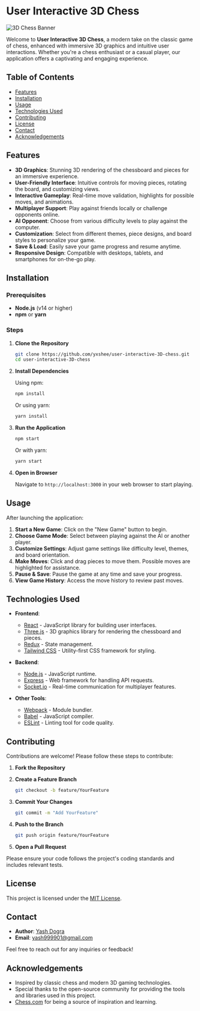 
# User Interactive 3D Chess

![3D Chess Banner](https://media.giphy.com/media/v1.Y2lkPTc5MGI3NjExcTRzNzBsMzE5a3g3aDg1ZXc4ZGVqcm5iazlscDU2c3k4ZDZ0bTN6byZlcD12MV9zdGlja2Vyc19zZWFyY2gmY3Q9cw/UuGS3TTbKRnCu80TM8/giphy.gif)

Welcome to **User Interactive 3D Chess**, a modern take on the classic game of chess, enhanced with immersive 3D graphics and intuitive user interactions. Whether you're a chess enthusiast or a casual player, our application offers a captivating and engaging experience.

## Table of Contents

- [Features](#features)
- [Installation](#installation)
- [Usage](#usage)
- [Technologies Used](#technologies-used)
- [Contributing](#contributing)
- [License](#license)
- [Contact](#contact)
- [Acknowledgements](#acknowledgements)

## Features

- **3D Graphics**: Stunning 3D rendering of the chessboard and pieces for an immersive experience.
- **User-Friendly Interface**: Intuitive controls for moving pieces, rotating the board, and customizing views.
- **Interactive Gameplay**: Real-time move validation, highlights for possible moves, and animations.
- **Multiplayer Support**: Play against friends locally or challenge opponents online.
- **AI Opponent**: Choose from various difficulty levels to play against the computer.
- **Customization**: Select from different themes, piece designs, and board styles to personalize your game.
- **Save & Load**: Easily save your game progress and resume anytime.
- **Responsive Design**: Compatible with desktops, tablets, and smartphones for on-the-go play.



## Installation

### Prerequisites

- **Node.js** (v14 or higher)
- **npm** or **yarn**

### Steps

1. **Clone the Repository**

   ```bash
   git clone https://github.com/yxshee/user-interactive-3D-chess.git
   cd user-interactive-3D-chess
   ```

2. **Install Dependencies**

   Using npm:

   ```bash
   npm install
   ```

   Or using yarn:

   ```bash
   yarn install
   ```

3. **Run the Application**

   ```bash
   npm start
   ```

   Or with yarn:

   ```bash
   yarn start
   ```

4. **Open in Browser**

   Navigate to `http://localhost:3000` in your web browser to start playing.

## Usage

After launching the application:

1. **Start a New Game**: Click on the "New Game" button to begin.
2. **Choose Game Mode**: Select between playing against the AI or another player.
3. **Customize Settings**: Adjust game settings like difficulty level, themes, and board orientation.
4. **Make Moves**: Click and drag pieces to move them. Possible moves are highlighted for assistance.
5. **Pause & Save**: Pause the game at any time and save your progress.
6. **View Game History**: Access the move history to review past moves.

## Technologies Used

- **Frontend**:
  - [React](https://reactjs.org/) - JavaScript library for building user interfaces.
  - [Three.js](https://threejs.org/) - 3D graphics library for rendering the chessboard and pieces.
  - [Redux](https://redux.js.org/) - State management.
  - [Tailwind CSS](https://tailwindcss.com/) - Utility-first CSS framework for styling.

- **Backend**:
  - [Node.js](https://nodejs.org/) - JavaScript runtime.
  - [Express](https://expressjs.com/) - Web framework for handling API requests.
  - [Socket.io](https://socket.io/) - Real-time communication for multiplayer features.

- **Other Tools**:
  - [Webpack](https://webpack.js.org/) - Module bundler.
  - [Babel](https://babeljs.io/) - JavaScript compiler.
  - [ESLint](https://eslint.org/) - Linting tool for code quality.

## Contributing

Contributions are welcome! Please follow these steps to contribute:

1. **Fork the Repository**

2. **Create a Feature Branch**

   ```bash
   git checkout -b feature/YourFeature
   ```

3. **Commit Your Changes**

   ```bash
   git commit -m "Add YourFeature"
   ```

4. **Push to the Branch**

   ```bash
   git push origin feature/YourFeature
   ```

5. **Open a Pull Request**

Please ensure your code follows the project's coding standards and includes relevant tests.

## License

This project is licensed under the [MIT License](LICENSE).

## Contact

- **Author**: [Yash Dogra](https://github.com/yxshee)
- **Email**: yash999901@gmail.com

Feel free to reach out for any inquiries or feedback!

## Acknowledgements

- Inspired by classic chess and modern 3D gaming technologies.
- Special thanks to the open-source community for providing the tools and libraries used in this project.
- [Chess.com](https://www.chess.com/) for being a source of inspiration and learning.
